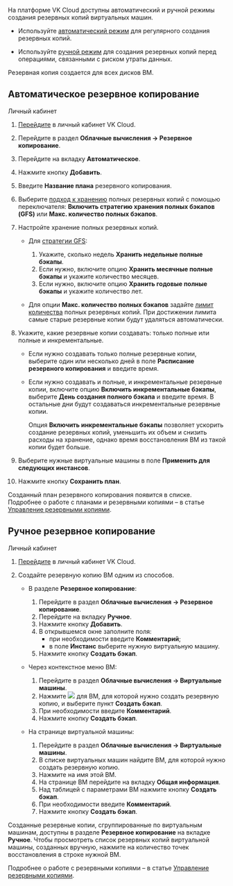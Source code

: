 На платформе VK Cloud доступны автоматический и ручной режимы создания резервных копий виртуальных машин.

- Используйте [автоматический режим](#avtomaticheskoe_rezervnoe_kopirovanie) для регулярного создания резервных копий.

- Используйте [ручной режим](#ruchnoe_rezervnoe_kopirovanie) для создания резервных копий перед операциями, связанными с риском утраты данных.

<info>

Резервная копия создается для всех дисков ВМ.

</info>

## Автоматическое резервное копирование

<tabs>
<tablist>
<tab>Личный кабинет</tab>
</tablist>
<tabpanel>

1. [Перейдите](https://msk.cloud.vk.com/app/) в личный кабинет VK Cloud.
2. Перейдите в раздел **Облачные вычисления → Резервное копирование**.
3. Перейдите на вкладку **Автоматическое**.
4. Нажмите кнопку **Добавить**.
5. Введите **Название плана** резервного копирования.
6. Выберите [подход к хранению](/storage/backups/retention-policy) полных резервных копий с помощью переключателя: **Включить стратегию хранения полных бэкапов (GFS)** или **Макс. количество полных бэкапов**.
7. Настройте хранение полных резервных копий.

   - Для [стратегии GFS](/storage/backups/retention-policy/gfs-backup):
      1. Укажите, сколько недель **Хранить недельные полные бэкапы**.
      2. Если нужно, включите опцию **Хранить месячные полные бэкапы** и укажите количество месяцев.
      3. Если нужно, включите опцию **Хранить годовые полные бэкапы** и укажите количество лет.

   - Для опции **Макс. количество полных бэкапов** задайте [лимит количества](/storage/backups/retention-policy/forward-incremental) полных резервных копий. При достижении лимита самые старые резервные копии будут удаляться автоматически.

8. Укажите, какие резервные копии создавать: только полные или полные и инкрементальные.

   - Если нужно создавать только полные резервные копии, выберите один или несколько дней в поле **Расписание резервного копирования** и введите время.
   - Если нужно создавать и полные, и инкрементальные резервные копии, включите опцию **Включить инкрементальные бэкапы**, выберите **День создания полного бэкапа** и введите время. В остальные дни будут создаваться инкрементальные резервные копии.

      <info>

      Опция **Включить инкрементальные бэкапы** позволяет ускорить создание резервных копий, уменьшить их объем и снизить расходы на хранение, однако время восстановления ВМ из такой копии будет больше.

      </info>

9. Выберите нужные виртуальные машины в поле **Применить для следующих инстансов**.
10. Нажмите кнопку **Сохранить план**.

</tabpanel>
</tabs>

Созданный план резервного копирования появится в списке. Подробнее о работе с планами и резервными копиями – в статье [Управление резервными копиями](../vm-backup-manage).

## Ручное резервное копирование

<tabs>
<tablist>
<tab>Личный кабинет</tab>
</tablist>
<tabpanel>

1. [Перейдите](https://msk.cloud.vk.com/app/) в личный кабинет VK Cloud.
2. Создайте резервную копию ВМ одним из способов.

   - В разделе **Резервное копирование**:

      1. Перейдите в раздел **Облачные вычисления → Резервное копирование**.
      2. Перейдите на вкладку **Ручное**.
      3. Нажмите кнопку **Добавить**.
      4. В открывшемся окне заполните поля:
         - при необходимости введите **Комментарий**;
         - в поле **Инстанс** выберите нужную виртуальную машину.
      5. Нажмите кнопку **Создать бэкап**.

   - Через контекстное меню ВМ:

      1. Перейдите в раздел **Облачные вычисления → Виртуальные машины**.
      1. Нажмите ![ ](/ru/assets/more-icon.svg "inline") для ВМ, для которой нужно создать резервную копию, и выберите пункт **Создать бэкап**.
      1. При необходимости введите **Комментарий**.
      1. Нажмите кнопку **Создать бэкап**.

   - На странице виртуальной машины:

      1. Перейдите в раздел **Облачные вычисления → Виртуальные машины**.
      2. В списке виртуальных машин найдите ВМ, для которой нужно создать резервную копию.
      3. Нажмите на имя этой ВМ.
      4. На странице ВМ перейдите на вкладку **Общая информация**.
      5. Над таблицей с параметрами ВМ нажмите кнопку **Создать бэкап**.
      6. При необходимости введите **Комментарий**.
      7. Нажмите кнопку **Создать бэкап**.

</tabpanel>
</tabs>

Созданные резервные копии, сгруппированные по виртуальным машинам, доступны в разделе **Резервное копирование** на вкладке **Ручное**. Чтобы просмотреть список резервных копий виртуальной машины, созданных вручную, нажмите на количество точек восстановления в строке нужной ВМ.

Подробнее о работе с резервными копиями – в статье [Управление резервными копиями](../vm-backup-manage).
